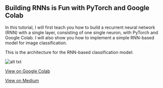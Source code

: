 ## Building RNNs is Fun with PyTorch and Google Colab

In this tutorial, I will first teach you how to build a recurrent neural network (RNN) with a single layer, consisting of one single neuron, with PyTorch and Google Colab. I will also show you how to implement a simple RNN-based model for image classification.

This is the architecture for the RNN-based classification model:

![alt txt](https://camo.githubusercontent.com/b531fc1b3723413f090a3bf87150876299a30e71/68747470733a2f2f646f63732e676f6f676c652e636f6d2f64726177696e67732f642f652f32504143582d3176515768454c68657776715f6248677177663476774462354239444e392d6a4178655446395937337a722d4f7357364f58432d6e677841666f6a697658795a45686a7a4c586365545a55324e637a332f7075623f773d35353026683d363030)

[View on Google Colab](https://colab.research.google.com/github/omarsar/pytorch_intro_rnn/blob/master/RNN_PT.ipynb)

[View on Medium](https://medium.com/dair-ai/building-rnns-is-fun-with-pytorch-and-google-colab-3903ea9a3a79)
